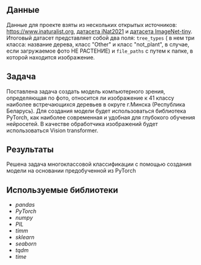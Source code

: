 ## Данные
Данные для проекте взяты из нескольких открытых источников: https://www.inaturalist.org, [датасета iNat2021](https://paperswithcode.com/dataset/inat2021) и [датасета ImageNet-tiny](https://www.kaggle.com/c/tiny-imagenet). Итоговый датасет представляет собой два поля: `tree_types` ( в нем три класса: название дерева, класс "Other" и класс "not_plant", в случае, если загружаемое фото НЕ РАСТЕНИЕ) и `file_paths` с путем к папке, в которой находится изображение.
  
## Задача
Поставлена задача создать модель компьютерного зрения, определяющая по фото, относится ли изображение к 41 классу наиболее встречающихся деревьев в округе г.Минска (Республика Беларусь). Для создания модели будет использоваться библиотека PyTorch, как наиболее современная и удобная для глубокого обучения нейросетей. В качестве обработчика изображений будет использоваться Vision transformer.
 
## Результаты
Решена задача многоклассовой классификации с помощью создания модели на основании предобученной из PyTorch

## Используемые библиотеки
+ *pandas*
+ *PyTorch*
+ *numpy*
+ *PIL*
+ *timm*
+ *sklearn*
+ *seaborn*
+ *tqdm*
+ *time*

